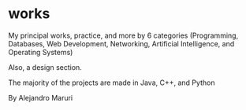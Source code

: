# works

My principal works, practice, and more by 6 categories (Programming, Databases, Web Development, Networking, Artificial Intelligence, and Operating Systems)

Also, a design section.



The majority of the projects are made in Java, C++, and Python



By Alejandro Maruri

